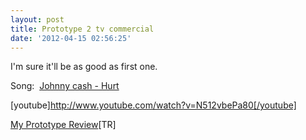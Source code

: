 ```yaml
---
layout: post
title: Prototype 2 tv commercial
date: '2012-04-15 02:56:25'
---
```


I'm sure it'll be as good as first one.

Song:  <a href="http://grooveshark.com/s/Hurt/2wKeMf?src=5" target="_blank">Johnny cash - Hurt</a>

[youtube]http://www.youtube.com/watch?v=N512vbePa80[/youtube]

<a href="http://www.hakanu.net/?p=27" target="_blank">My Prototype Review</a>[TR]

&nbsp;